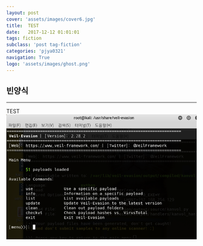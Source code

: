 ```yaml
---
layout: post
cover: 'assets/images/cover6.jpg'
title:  TEST
date:   2017-12-12 01:01:01
tags: fiction
subclass: 'post tag-fiction'
categories: 'pjya0321'
navigation: True
logo: 'assets/images/ghost.png'
---
```



## 빈양식
-----
TEST
![1](assets/postimage/Veil1.png)